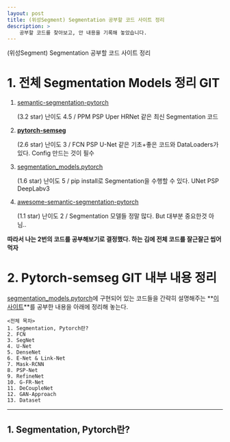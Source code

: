 ```yaml
---
layout: post
title: (위성Segment) Segmentation 공부할 코드 사이트 정리
description: >  
    공부할 코드를 찾아보고, 안 내용을 기록해 놓았습니다.
---
```

(위성Segment) Segmentation 공부할 코드 사이트 정리



# 1. 전체 Segmentation Models 정리 GIT

1. [semantic-segmentation-pytorch ](https://github.com/CSAILVision/semantic-segmentation-pytorch)  

   (3.2 star) 난이도 4.5 / PPM PSP Uper HRNet 같은 최신 Segmentation 코드

2. **[pytorch-semseg](https://github.com/meetshah1995/pytorch-semseg)**  

   (2.6 star) 난이도 3 / FCN PSP U-Net 같은 기초+좋은 코드와 DataLoaders가 있다. Config 만드는 것이 필수

3. [segmentation_models.pytorch](https://github.com/qubvel/segmentation_models.pytorch)   

   (1.6 star) 난이도 5 / pip install로 Segmentation을 수행할 수 있다. UNet PSP DeepLabv3 

4. [awesome-semantic-segmentation-pytorch](https://github.com/Tramac/awesome-semantic-segmentation-pytorch)  

   (1.1 star) 난이도 2 / Segmentation 모델들 정말 많다. But 대부분 중요한것 아님.. 



**따라서 나는 2번의 코드를 공부해보기로 결정했다. 하는 김에 전체 코드를 잘근잘근 씹어먹자**



# 2. Pytorch-semseg GIT 내부 내용 정리

[segmentation_models.pytorch](https://github.com/qubvel/segmentation_models.pytorch)에 구현되어 있는 코드들을 간략히 설명해주는 **[이 사이트](https://meetshah1995.github.io/semantic-segmentation/deep-learning/pytorch/visdom/2017/06/01/semantic-segmentation-over-the-years.html)**를 공부한 내용을 아래에 정리해 놓는다. 

```
<전체 목차>
1. Segmentation, Pytorch란?
2. FCN
3. SegNet
4. U-Net
5. DenseNet
6. E-Net & Link-Net
7. Mask-RCNN
8. PSP-Net
9. RefineNet
10. G-FR-Net
11. DeCoupleNet
12. GAN-Approach
13. Dataset
```

***

## 1. Segmentation, Pytorch란?





